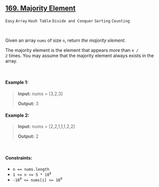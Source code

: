 ## [169. Majority Element](https://leetcode.com/problems/majority-element/)

<code>Easy</code> <code>Array</code> <code>Hash Table</code> <code>Divide and Conquer</code> <code>Sorting</code> <code>Counting</code>

<br>

Given an array <code>nums</code> of size <code>n</code>, return *the majority element*.

The majority element is the element that appears more than <code>n / 2</code> times. You may assume that the majority element always exists in the array.

<br>

#### Example 1:

> __Input:__ nums = [3,2,3]
>
> __Output:__ 3

#### Example 2:

> __Input:__ nums = [2,2,1,1,1,2,2]
>
> __Output:__ 2

<br>

#### Constraints:

- <code>n == nums.length</code>
- <code>1 <= n <= 5 * 10<sup>4</sup></code>
- <code>-10<sup>9</sup> <= nums[i] <= 10<sup>9</sup></code>